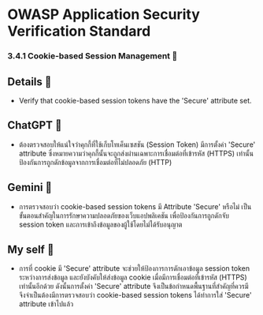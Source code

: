 # OWASP Application Security Verification Standard
### 3.4.1 Cookie-based Session Management 🍪

## Details 🔸
- Verify that cookie-based session tokens have the 'Secure' attribute set.

## ChatGPT 🔹
- ต้องตรวจสอบให้แน่ใจว่าคุกกี้ที่ใช้เก็บโทเค็นเซสชัน (Session Token) มีการตั้งค่า 'Secure' attribute ซึ่งหมายความว่าคุกกี้นั้นจะถูกส่งผ่านเฉพาะการเชื่อมต่อที่เข้ารหัส (HTTPS) เท่านั้น ป้องกันการถูกดักข้อมูลจากการเชื่อมต่อที่ไม่ปลอดภัย (HTTP)

## Gemini 🔸
- การตรวจสอบว่า cookie-based session tokens มี Attribute 'Secure' หรือไม่ เป็นขั้นตอนสำคัญในการรักษาความปลอดภัยของเว็บแอปพลิเคชัน เพื่อป้องกันการถูกดักจับ session token และการเข้าถึงข้อมูลของผู้ใช้โดยไม่ได้รับอนุญาต

## My self 🔹
- การที่ cookie มี 'Secure' attribute จะช่วยให้ป้องการการดักเอาข้อมูล session token ระหว่างการส่งข้อมูล และยังบังคับให้ส่งข้อมูล cookie เมื่อมีการเชื่อมต่อที่เข้ารหัส (HTTPS) เท่านั้นอีกด้วย ดังนั้นการตั้งค่า 'Secure' attribute จึงเป็นข้อกำหนดพื้นฐานที่สำคัญที่ควรมี จึงจำเป็นต้องมีการตรวจสอบว่า cookie-based session tokens ได้ทำการใส่ 'Secure' attribute เข้าไปแล้ว
